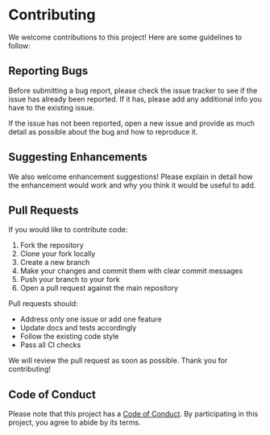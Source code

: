 # Contributing

We welcome contributions to this project! Here are some guidelines to follow:

## Reporting Bugs

Before submitting a bug report, please check the issue tracker to see if the issue has already been reported. If it has, please add any additional info you have to the existing issue. 

If the issue has not been reported, open a new issue and provide as much detail as possible about the bug and how to reproduce it.

## Suggesting Enhancements

We also welcome enhancement suggestions! Please explain in detail how the enhancement would work and why you think it would be useful to add.

## Pull Requests

If you would like to contribute code:

1. Fork the repository
2. Clone your fork locally
3. Create a new branch 
4. Make your changes and commit them with clear commit messages
5. Push your branch to your fork
6. Open a pull request against the main repository

Pull requests should:

- Address only one issue or add one feature
- Update docs and tests accordingly
- Follow the existing code style
- Pass all CI checks

We will review the pull request as soon as possible. Thank you for contributing!

## Code of Conduct

Please note that this project has a [Code of Conduct](CODE_OF_CONDUCT.md). By participating in this project, you agree to abide by its terms.
